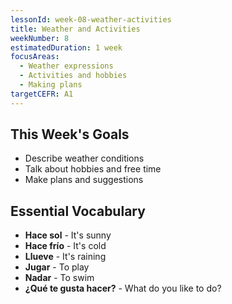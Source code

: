 ```yaml
---
lessonId: week-08-weather-activities
title: Weather and Activities
weekNumber: 8
estimatedDuration: 1 week
focusAreas:
  - Weather expressions
  - Activities and hobbies
  - Making plans
targetCEFR: A1
---
```


## This Week's Goals

- Describe weather conditions
- Talk about hobbies and free time
- Make plans and suggestions

## Essential Vocabulary

- **Hace sol** - It's sunny
- **Hace frío** - It's cold
- **Llueve** - It's raining
- **Jugar** - To play
- **Nadar** - To swim
- **¿Qué te gusta hacer?** - What do you like to do?
